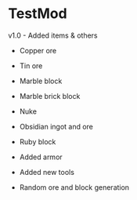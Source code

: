 # TestMod
v1.0 - Added items & others

- Copper ore
- Tin ore
- Marble block
- Marble brick block
- Nuke
- Obsidian ingot and ore
- Ruby block

- Added armor
- Added new tools
- Random ore and block generation